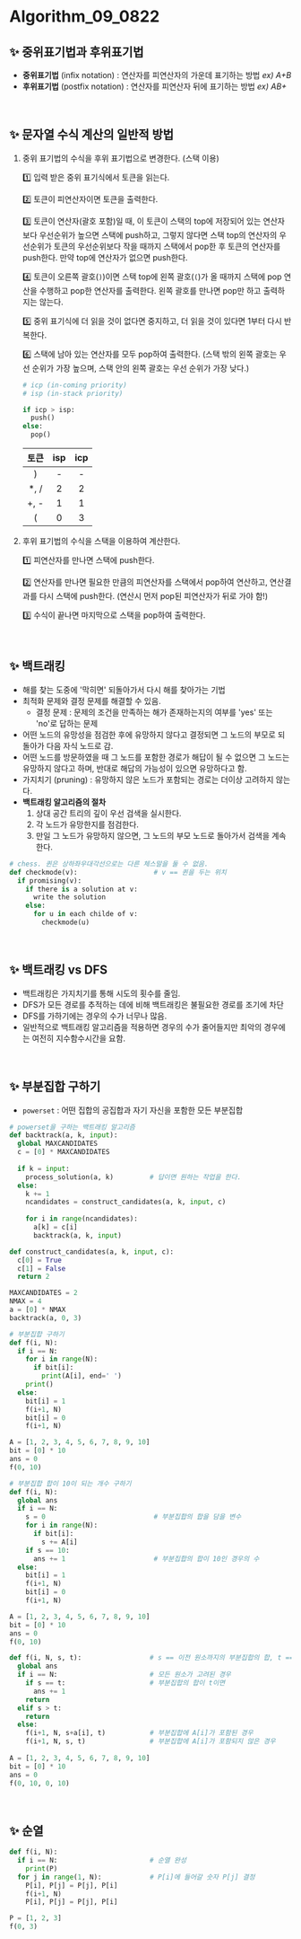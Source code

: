 # Algorithm_09_0822

## ✨ 중위표기법과 후위표기법

- **중위표기법** (infix notation) : 연산자를 피연산자의 가운데 표기하는 방법  *ex) A+B*
- **후위표기법** (postfix notation) : 연산자를 피연산자 뒤에 표기하는 방법  *ex) AB+*

<br/>

## ✨ 문자열 수식 계산의 일반적 방법

1. 중위 표기법의 수식을 후위 표기법으로 변경한다. (스택 이용)

    1️⃣ 입력 받은 중위 표기식에서 토큰을 읽는다.

    2️⃣ 토큰이 피연산자이면 토큰을 출력한다.

    3️⃣ 토큰이 연산자(괄호 포함)일 때, 이 토큰이 스택의 top에 저장되어 있는 연산자보다 우선순위가 높으면 스택에 push하고, 그렇지 않다면 스택 top의 연산자의 우선순위가 토큰의 우선순위보다 작을 때까지 스택에서 pop한 후 토큰의 연산자를 push한다. 만약 top에 연산자가 없으면 push한다.

    4️⃣ 토큰이 오른쪽 괄호(`)`)이면 스택 top에 왼쪽 괄호(`(`)가 올 때까지 스택에 pop 연산을 수행하고 pop한 연산자를 출력한다. 왼쪽 괄호를 만나면 pop만 하고 출력하지는 않는다.

    5️⃣ 중위 표기식에 더 읽을 것이 없다면 중지하고, 더 읽을 것이 있다면 1부터 다시 반복한다.

    6️⃣ 스택에 남아 있는 연산자를 모두 pop하여 출력한다.
          (스택 밖의 왼쪽 괄호는 우선 순위가 가장 높으며, 스택 안의 왼쪽 괄호는 우선 순위가 가장 낮다.)

    ```python
    # icp (in-coming priority)
    # isp (in-stack priority)
    
    if icp > isp:
      push()
    else:
      pop()
    ```

    | 토큰 | isp  | icp  |
    | :--: | :--: | :--: |
    |  )   |  -   |  -   |
    | *, / |  2   |  2   |
    | +, - |  1   |  1   |
    |  (   |  0   |  3   |

2. 후위 표기법의 수식을 스택을 이용하여 계산한다.

    1️⃣ 피연산자를 만나면 스택에 push한다.

    2️⃣ 연산자를 만나면 필요한 만큼의 피연산자를 스택에서 pop하여 연산하고, 연산결과를 다시 스택에 push한다.
          (연산시 먼저 pop된 피연산자가 뒤로 가야 함!)

    3️⃣ 수식이 끝나면 마지막으로 스택을 pop하여 출력한다.

<br/>

## ✨ 백트래킹

- 해를 찾는 도중에 '막히면' 되돌아가서 다시 해를 찾아가는 기법
- 최적화 문제와 결정 문제를 해결할 수 있음.
    - 결정 문제 : 문제의 조건을 만족하는 해가 존재하는지의 여부를 'yes' 또는 'no'로 답하는 문제
- 어떤 노드의 유망성을 점검한 후에 유망하지 않다고 결정되면 그 노드의 부모로 되돌아가 다음 자식 노드로 감.
- 어떤 노드를 방문하였을 때 그 노드를 포함한 경로가 해답이 될 수 없으면 그 노드는 유망하지 않다고 하며,
    반대로 해답의 가능성이 있으면 유망하다고 함.
- 가지치기 (pruning) : 유망하지 않은 노드가 포함되는 경로는 더이상 고려하지 않는다.
- **백트래킹 알고리즘의 절차**
    1. 상대 공간 트리의 깊이 우선 검색을 실시한다.
    2. 각 노드가 유망한지를 점검한다.
    3. 만일 그 노드가 유망하지 않으면, 그 노드의 부모 노드로 돌아가서 검색을 계속 한다.

```python
# chess. 퀸은 상하좌우대각선으로는 다른 체스말을 둘 수 없음.
def checkmode(v):                   # v == 퀸을 두는 위치
  if promising(v):
    if there is a solution at v:
      write the solution
    else:
      for u in each childe of v:
        checkmode(u)
```

<br/>

## ✨ 백트래킹 vs DFS

- 백트래킹은 가지치기를 통해 시도의 횟수를 줄임.
- DFS가 모든 경로를 추적하는 데에 비해 백트래킹은 불필요한 경로를 조기에 차단
- DFS를 가하기에는 경우의 수가 너무나 많음.
- 일반적으로 백트래킹 알고리즘을 적용하면 경우의 수가 줄어들지만 최악의 경우에는 여전히 지수함수시간을 요함.

<br/>

## ✨ 부분집합 구하기

- `powerset` : 어떤 집합의 공집합과 자기 자신을 포함한 모든 부분집합

```python
# powerset을 구하는 백트래킹 알고리즘
def backtrack(a, k, input):
  global MAXCANDIDATES
  c = [0] * MAXCANDIDATES
  
  if k = input:
    process_solution(a, k)         # 답이면 원하는 작업을 한다.
  else:
    k += 1
    ncandidates = construct_candidates(a, k, input, c)
    
    for i in range(ncandidates):
      a[k] = c[i]
      backtrack(a, k, input)

def construct_candidates(a, k, input, c):
  c[0] = True
  c[1] = False
  return 2

MAXCANDIDATES = 2
NMAX = 4
a = [0] * NMAX
backtrack(a, 0, 3)
```

```python
# 부분집합 구하기
def f(i, N):
  if i == N:
    for i in range(N):
      if bit[i]:
        print(A[i], end=' ')
    print()
  else:
    bit[i] = 1
    f(i+1, N)
    bit[i] = 0
    f(i+1, N)

A = [1, 2, 3, 4, 5, 6, 7, 8, 9, 10]
bit = [0] * 10
ans = 0
f(0, 10)
```

```python
# 부분집합 합이 10이 되는 개수 구하기
def f(i, N):
  global ans
  if i == N:
    s = 0                           # 부분집합의 합을 담을 변수
    for i in range(N):
      if bit[i]:
        s += A[i]
    if s == 10:
      ans += 1                      # 부분집합의 합이 10인 경우의 수
  else:
    bit[i] = 1
    f(i+1, N)
    bit[i] = 0
    f(i+1, N)

A = [1, 2, 3, 4, 5, 6, 7, 8, 9, 10]
bit = [0] * 10
ans = 0
f(0, 10)
```

```python
def f(i, N, s, t):                 # s == 이전 원소까지의 부분집합의 합, t == target
  global ans
  if i == N:                       # 모든 원소가 고려된 경우
    if s == t:                     # 부분집합의 합이 t이면
      ans += 1
    return
  elif s > t:
    return
  else:
    f(i+1, N, s+a[i], t)           # 부분집합에 A[i]가 포함된 경우
    f(i+1, N, s, t)                # 부분집합에 A[i]가 포함되지 않은 경우
  
A = [1, 2, 3, 4, 5, 6, 7, 8, 9, 10]
bit = [0] * 10
ans = 0
f(0, 10, 0, 10)
```

<br/>

## ✨ 순열

```python
def f(i, N):
  if i == N:                       # 순열 완성
    print(P)
  for j in range(1, N):            # P[i]에 들어갈 숫자 P[j] 결정
    P[i], P[j] = P[j], P[i]
    f(i+1, N)
    P[i], P[j] = P[j], P[i]

P = [1, 2, 3]
f(0, 3)
```
